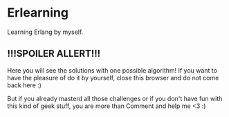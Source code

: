 Erlearning
=========

Learning Erlang by myself. 

!!!SPOILER ALLERT!!!
-------------------------

Here you will see the solutions with one possible algorithm! If you want to have the pleasure of do it by yourself, close this browser and do not come back here :)

But if you already masterd all those challenges or if you don't have fun with this kind of geek stuff, you are more than Comment and help me <3 :)

